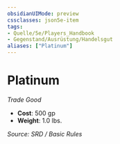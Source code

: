 ```yaml
---
obsidianUIMode: preview
cssclasses: json5e-item
tags:
- Quelle/5e/Players_Handbook
- Gegenstand/Ausrüstung/Handelsgut
aliases: ["Platinum"]
---
```

# Platinum
*Trade Good*  

- **Cost**: 500 gp
- **Weight**: 1.0 lbs.

*Source: SRD / Basic Rules*